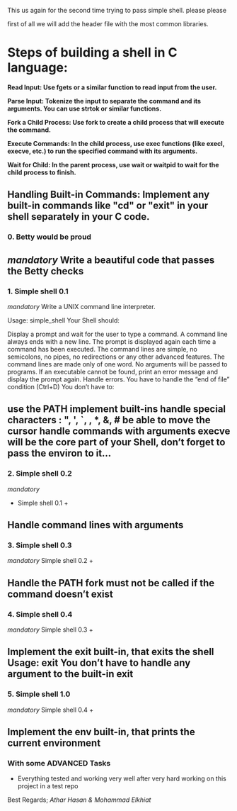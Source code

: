 This us again for the second time trying to pass simple shell. please please

first of all we will add the header file with the most common libraries.

# Steps of building a shell in C language:

**Read Input: Use fgets or a similar function to read input from the user.**

**Parse Input: Tokenize the input to separate the command and its arguments. You can use strtok or similar functions.**

**Fork a Child Process: Use fork to create a child process that will execute the command.**

**Execute Commands: In the child process, use exec functions (like execl, execve, etc.) to run the specified command with its arguments.**

**Wait for Child: In the parent process, use wait or waitpid to wait for the child process to finish.**

**Handling Built-in Commands: Implement any built-in commands like "cd" or "exit" in your shell separately in your C code.**
---

### 0. Betty would be proud
_*mandatory*_
Write a beautiful code that passes the Betty checks
---

### 1. Simple shell 0.1
_*mandatory*_
Write a UNIX command line interpreter.

Usage: simple_shell
Your Shell should:

Display a prompt and wait for the user to type a command. A command line always ends with a new line.
The prompt is displayed again each time a command has been executed.
The command lines are simple, no semicolons, no pipes, no redirections or any other advanced features.
The command lines are made only of one word. No arguments will be passed to programs.
If an executable cannot be found, print an error message and display the prompt again.
Handle errors.
You have to handle the “end of file” condition (Ctrl+D)
You don’t have to:

use the PATH
implement built-ins
handle special characters : ", ', `, \, *, &, #
be able to move the cursor
handle commands with arguments
execve will be the core part of your Shell, don’t forget to pass the environ to it…
---

### 2. Simple shell 0.2
_*mandatory*_
- Simple shell 0.1 +

Handle command lines with arguments
---

### 3. Simple shell 0.3
_*mandatory*_
Simple shell 0.2 +

Handle the PATH
fork must not be called if the command doesn’t exist
---

### 4. Simple shell 0.4
_*mandatory*_
Simple shell 0.3 +

Implement the exit built-in, that exits the shell
Usage: exit
You don’t have to handle any argument to the built-in exit
---

### 5. Simple shell 1.0
_*mandatory*_
Simple shell 0.4 +

Implement the env built-in, that prints the current environment
---

### With some ADVANCED Tasks
- Everything tested and working very well after very hard working on this project in a test repo


Best Regards;
*Athar Hasan & Mohammad Elkhiat*